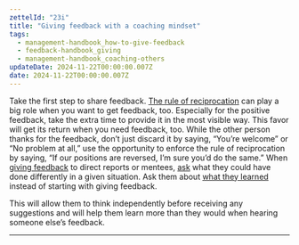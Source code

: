 ```yaml
---
zettelId: "23i"
title: "Giving feedback with a coaching mindset"
tags:
  - management-handbook_how-to-give-feedback
  - feedback-handbook_giving
  - management-handbook_coaching-others
updateDate: 2024-11-22T00:00:00.007Z
date: 2024-11-22T00:00:00.007Z
---
```


Take the first step to share feedback. [The rule of reciprocation](/notes/30d1/) can play a big role when you want to get feedback, too. Especially for the positive feedback, take the extra time to provide it in the most visible way. This favor will get its return when you need feedback, too. While the other person thanks for the feedback, don’t just discard it by saying, “You’re welcome” or “No problem at all,” use the opportunity to enforce the rule of reciprocation by saying, “If our positions are reversed, I’m sure you’d do the same.”
When [giving feedback](/notes/21/) to direct reports or mentees, [ask](/notes/6/) what they could have done differently in a given situation. Ask them about [what they learned](/notes/33a/) instead of starting with giving feedback.

This will allow them to think independently before receiving any suggestions and will help them learn more than they would when hearing someone else’s feedback.

---
